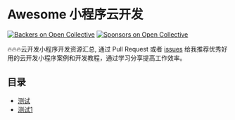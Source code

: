# Awesome 小程序云开发

[![Backers on Open Collective](https://opencollective.com/awesome-mac/backers/badge.svg)](#backers) 
[![Sponsors on Open Collective](https://opencollective.com/awesome-mac/sponsors/badge.svg)](#sponsors)

🔥🔥🔥云开发小程序开发资源汇总, 通过 Pull Request 或者 [issues](https://github.com/NineDfish/awesome-cloudBase/issues/new/choose) 给我推荐优秀好用的云开发小程序案例和开发教程，通过学习分享提高工作效率。

## 目录

- [测试](#测试)
- [测试1](#测试1)
